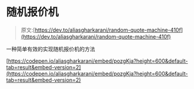 # 随机报价机

> 原文:[https://dev.to/aliasgharkarani/random-quote-machine-410f](https://dev.to/aliasgharkarani/random-quote-machine-410f)

一种简单有效的实现随机报价机的方法

[https://codepen.io/aliasgharkarani/embed/pozgKja?height=600&default-tab=result&embed-version=2](https://codepen.io/aliasgharkarani/embed/pozgKja?height=600&default-tab=result&embed-version=2)